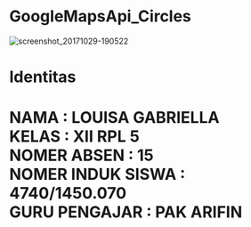 # GoogleMapsApi_Circles
![screenshot_20171029-190522](https://user-images.githubusercontent.com/21364340/32144167-f3fce7c4-bc71-11e7-9f8f-c5885806b475.png)

# Identitas <br> <h1> NAMA : LOUISA GABRIELLA <br> KELAS : XII RPL 5 <br> NOMER ABSEN : 15 <br> NOMER INDUK SISWA : 4740/1450.070 <br> GURU PENGAJAR : PAK ARIFIN <br>
